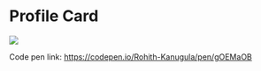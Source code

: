 # Profile Card
![](https://i.postimg.cc/kXDd2sxk/photo2.jpg)

Code pen link: https://codepen.io/Rohith-Kanugula/pen/gOEMaOB
